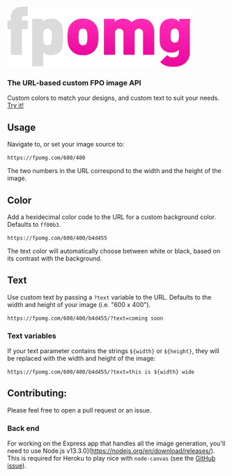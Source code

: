 <img src="./logo-fpomg.png" alt="FPOMG logo" width="420" />

### The URL-based custom FPO image API

Custom colors to match your designs, and custom text to suit your needs. [Try it!](https://fpomg.com)

## Usage

Navigate to, or set your image source to:

```
https://fpomg.com/600/400
```

The two numbers in the URL correspond to the width and the height of the image.

## Color

Add a hexidecimal color code to the URL for a custom background color. Defaults to `ff00b3`.

```
https://fpomg.com/600/400/b4d455
```

The text color will automatically choose between white or black, based on its contrast with the background.

## Text

Use custom text by passing a `?text` variable to the URL. Defaults to the width and height of your image (i.e. "600 x 400").

```
https://fpomg.com/600/400/b4d455/?text=coming soon
```

### Text variables

If your text parameter contains the strings `${width}` or `${height}`, they will be replaced with the width and height of the image:

```
https://fpomg.com/600/400/b4d455/?text=this is ${width} wide
```

## Contributing:

Please feel free to open a pull request or an issue.

### Back end

For working on the Express app that handles all the image generation, you'll need to use Node.js v13.3.0](https://nodejs.org/en/download/releases/). This is required for Heroku to play nice with `node-canvas` (see the [GitHub issue](https://github.com/Automattic/node-canvas/issues/1563)).
